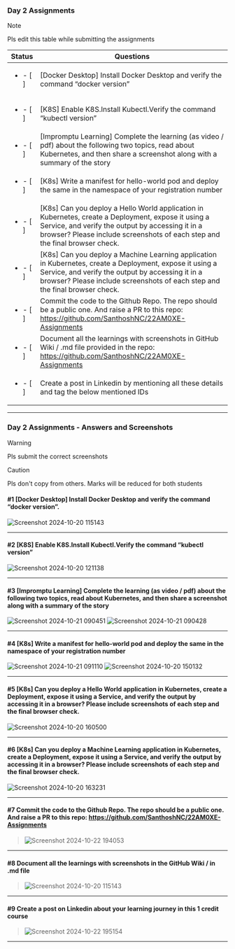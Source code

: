 ### Day 2 Assignments

> [!NOTE]
> Pls edit this table while submitting the assignments

| Status         | Questions     | 
|----------------|---------------|
| <ul><li>- [ ] </li></ul> | [Docker Desktop] Install Docker Desktop and verify the command “docker version” |
| <ul><li>- [ ] </li></ul> | [K8S] Enable K8S.Install Kubectl.Verify the command “kubectl version” |
| <ul><li>- [ ] </li></ul> | [Impromptu Learning] Complete the learning (as video / pdf) about the following two topics, read about Kubernetes, and then share a screenshot along with a summary of the story |
| <ul><li>- [ ] </li></ul> | [K8s] Write a manifest for hello-world pod and deploy the same in the namespace of your registration number |
| <ul><li>- [ ] </li></ul> | [K8s] Can you deploy a Hello World application in Kubernetes, create a Deployment, expose it using a Service, and verify the output by accessing it in a browser? Please include screenshots of each step and the final browser check. |
| <ul><li>- [ ] </li></ul> | [K8s] Can you deploy a Machine Learning application in Kubernetes, create a Deployment, expose it using a Service, and verify the output by accessing it in a browser? Please include screenshots of each step and the final browser check.  |
| <ul><li>- [ ] </li></ul> | Commit the code to the Github Repo. The repo should be a public one. And raise a PR to this repo: https://github.com/SanthoshNC/22AM0XE-Assignments |
| <ul><li>- [ ] </li></ul> | Document all the learnings with screenshots in GitHub Wiki / .md file provided in the repo: https://github.com/SanthoshNC/22AM0XE-Assignments |
| <ul><li>- [ ] </li></ul> | Create a post in Linkedin by mentioning all these details and tag the below mentioned IDs |

***

### Day 2 Assignments - Answers and Screenshots

> [!WARNING]
> Pls submit the correct screenshots

> [!CAUTION]
> Pls don't copy from others. Marks will be reduced for both students

#### #1 [Docker Desktop] Install Docker Desktop and verify the command “docker version”.
![Screenshot 2024-10-20 115143](https://github.com/user-attachments/assets/af5ca5ce-f5ff-4dce-964f-a1902a6daa55)




***

#### #2 [K8S] Enable K8S.Install Kubectl.Verify the command “kubectl version”
![Screenshot 2024-10-20 121138](https://github.com/user-attachments/assets/6fe86189-c1d7-4ec9-a9b0-2de46dfe0664)


***

#### #3 [Impromptu Learning] Complete the learning (as video / pdf) about the following two topics, read about Kubernetes, and then share a screenshot along with a summary of the story
![Screenshot 2024-10-21 090451](https://github.com/user-attachments/assets/7fea45df-785b-476a-bbdf-861bb282d453)
![Screenshot 2024-10-21 090428](https://github.com/user-attachments/assets/76f79ffe-975a-4371-8a65-ba785ee4c937)



***

#### #4 [K8s] Write a manifest for hello-world pod and deploy the same in the namespace of your registration number
![Screenshot 2024-10-21 091110](https://github.com/user-attachments/assets/61dc207d-fedf-412f-8072-3beed6cfd42c)
![Screenshot 2024-10-20 150132](https://github.com/user-attachments/assets/d0a6aaf0-3637-4e83-b894-ad5aa24fb08e)



***

#### #5 [K8s] Can you deploy a Hello World application in Kubernetes, create a Deployment, expose it using a Service, and verify the output by accessing it in a browser? Please include screenshots of each step and the final browser check.
![Screenshot 2024-10-20 160500](https://github.com/user-attachments/assets/9ea5d26d-35d6-4bd8-93ee-f0c4ba11157b)


***

#### #6 [K8s] Can you deploy a Machine Learning application in Kubernetes, create a Deployment, expose it using a Service, and verify the output by accessing it in a browser? Please include screenshots of each step and the final browser check.
![Screenshot 2024-10-20 163231](https://github.com/user-attachments/assets/8bbf06d0-6c7b-489b-83e4-3ca6517984bb)


***

#### #7 Commit the code to the Github Repo. The repo should be a public one. And raise a PR to this repo: https://github.com/SanthoshNC/22AM0XE-Assignments
>  ![Screenshot 2024-10-22 194053](https://github.com/user-attachments/assets/608a7b65-6112-4d43-a02a-c45650f6711c)


***

#### #8 Document all the learnings with screenshots in the GitHub Wiki / in .md file
> ![Screenshot 2024-10-20 115143](https://github.com/user-attachments/assets/e5bb65bc-f5a5-4ec0-bb5d-1c91708840bf)

***

#### #9 Create a post on Linkedin about your learning journey in this 1 credit course
> ![Screenshot 2024-10-22 195154](https://github.com/user-attachments/assets/72c7ebc9-dfea-4ba6-b4e6-a3d5bd3c7b69)

***
